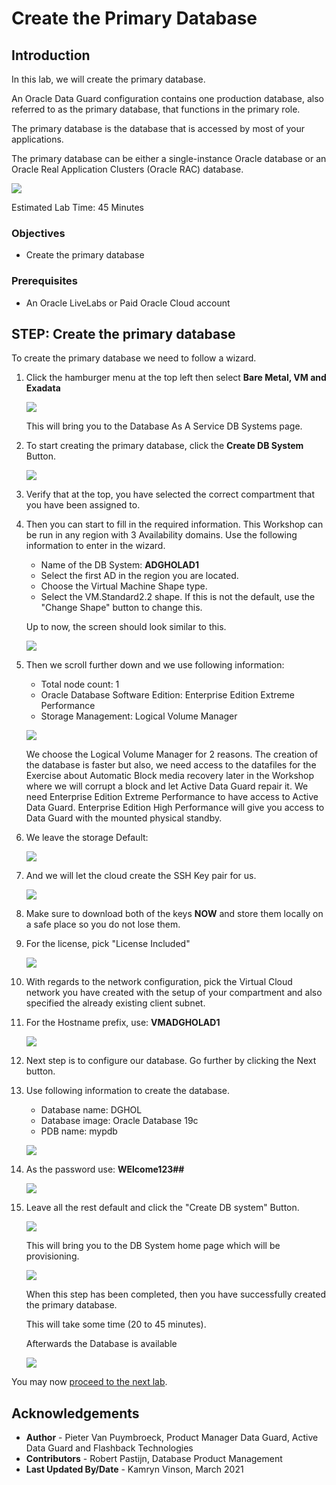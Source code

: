 # Create the Primary Database

## Introduction 
In this lab, we will create the primary database.

An Oracle Data Guard configuration contains one production database, also referred to as the primary database, that functions in the primary role.

The primary database is the database that is accessed by most of your applications.

The primary database can be either a single-instance Oracle database or an Oracle Real Application Clusters (Oracle RAC) database.

![](./images/primary.png)

Estimated Lab Time: 45 Minutes

### Objectives
-   Create the primary database

### Prerequisites
- An Oracle LiveLabs or Paid Oracle Cloud account

## **STEP**: Create the primary database

To create the primary database we need to follow a wizard. 
1. Click the hamburger menu at the top left then select **Bare Metal, VM and Exadata**

    ![](./images/menu-dbcs.png)

    This will bring you to the Database As A Service DB Systems page.
2. To start creating the primary database, click the **Create DB System** Button.

    ![](./images/create-db-system-button.png)

3. Verify that at the top, you have selected the correct compartment that you have been assigned to.
4. Then you can start to fill in the required information. This Workshop can be run in any region with 3 Availability domains. 
Use the following information to enter in the wizard.

    * Name of the DB System: 	**ADGHOLAD1**
    * Select the first AD in the region you are located.
    * Choose the Virtual Machine Shape type.
    * Select the VM.Standard2.2 shape. If this is not the default, use the "Change Shape" button to change this. 

    Up to now, the screen should look similar to this.

    ![](./images/create-dbcs-prim-01.png)

5. Then we scroll further down and we use following information:
    * Total node count: 1
    * Oracle Database Software Edition: Enterprise Edition Extreme Performance
    * Storage Management: Logical Volume Manager

    ![](./images/create-dbcs-prim-02.png)

    We choose the Logical Volume Manager for 2 reasons. The creation of the database is faster but also, we need access to the datafiles for the Exercise about Automatic Block media recovery later in the Workshop where we will corrupt a block and let Active Data Guard repair it. 
    We need Enterprise Edition Extreme Performance to have access to Active Data Guard. Enterprise Edition High Performance will give you access to Data Guard with the mounted physical standby.
 
6. We leave the storage Default:

    ![](./images/create-dbcs-prim-03.png)

7. And we will let the cloud create the SSH Key pair for us.

    ![](./images/create-dbcs-prim-04.png)

8. Make sure to download both of the keys **NOW** and store them locally on a safe place so you do not lose them.

9. For the license, pick "License Included"

    ![](./images/create-dbcs-prim-05.png)

10. With regards to the network configuration, pick the Virtual Cloud network you have created with the setup of your compartment and also specified the already existing client subnet. 

11. For the Hostname prefix, use: **VMADGHOLAD1**

    ![](./images/create-dbcs-prim-06.png)

12. Next step is to configure our database. Go further by clicking the Next button.

13. Use following information to create the database.
    * Database name: DGHOL
    * Database image: Oracle Database 19c
    * PDB name: mypdb

    ![](./images/create-dbcs-prim-07.png)

14. As the password use: **WElcome123##**

    ![](./images/create-dbcs-prim-08.png)

15. Leave all the rest default and click the "Create DB system" Button.

    ![](./images/create-dbcs-prim-09.png)

    This will bring you to the DB System home page which will be provisioning. 

    ![](./images/create-dbcs-prim-10.png)

    When this step has been completed, then you have successfully created the primary database.

    This will take some time (20 to 45 minutes).

    Afterwards the Database is available

    ![](./images/create-dbcs-prim-11.png)
    

You may now [proceed to the next lab](#next).


## Acknowledgements

- **Author** - Pieter Van Puymbroeck, Product Manager Data Guard, Active Data Guard and Flashback Technologies
- **Contributors** - Robert Pastijn, Database Product Management
- **Last Updated By/Date** -  Kamryn Vinson, March 2021
